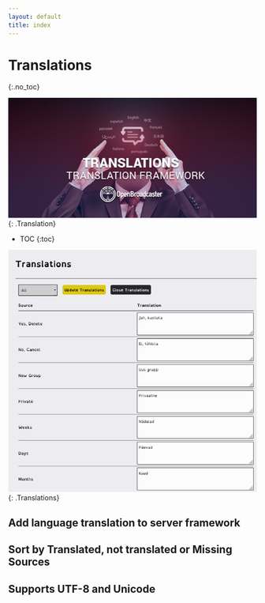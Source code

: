 ```yaml
---
layout: default
title: index
---
```


# Translations
{:.no_toc}

![ Translation](img/translation.png ){: .Translation}

* TOC
{:toc}

![ Translations](img/translations.png ){: .Translations}

## Add language translation to server framework

## Sort by Translated, not translated or Missing Sources

## Supports UTF-8 and Unicode

